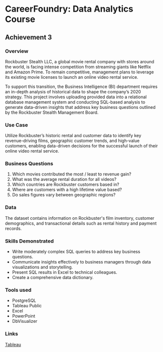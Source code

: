 # CareerFoundry: Data Analytics Course
## Achievement 3

### Overview
Rockbuster Stealth LLC, a global movie rental company with stores around the world, is facing intense competition from streaming giants like Netflix and Amazon Prime. To remain competitive, management plans to leverage its existing movie licenses to launch an online video rental service.

To support this transition, the Business Intelligence (BI) department requires an in-depth analysis of historical data to shape the company’s 2020 strategy. This project involves uploading provided data into a relational database management system and conducting SQL-based analysis to generate data-driven insights that address key business questions outlined by the Rockbuster Stealth Management Board.

### Use Case
Utilize Rockbuster’s historic rental and customer data to identify key revenue-driving films, geographic customer trends, and high-value customers, enabling data-driven decisions for the successful launch of their online video rental service.

### Business Questions 
1. Which movies contributed the most / least to revenue gain?
2. What was the average rental duration for all videos?
3. Which countries are Rockbuster customers based in?
4. Where are customers with a high lifetime value based?
5. Do sales figures vary between geographic regions?

### Data
The dataset contains information on Rockbuster's film inventory, customer demographics, and transactional details such as rental history and payment records.

### Skills Demonstrated
- Write moderately complex SQL queries to address key business questions.
- Communicate insights effectively to business managers through data visualizations and storytelling.
- Present SQL results in Excel to technical colleagues.
- Create a comprehensive data dictionary.

### Tools used
- PostgreSQL
- Tableau Public
- Excel
- PowerPoint
- DbVisualizer

### Links
[Tableau](https://public.tableau.com/shared/KMBBM2GM3?:display_count=n&:origin=viz_share_link)
